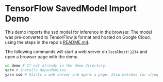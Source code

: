 # TensorFlow SavedModel Import Demo

This demo imports the ssd
model for inference in the browser. The model was pre-converted to TensorFlow.js
format and hosted on Google Cloud, using the steps in
the repo's [README.md](../../README.md).

The following commands will start a web server on `localhost:1234` and open
a browser page with the demo.

```bash
cd demo # If not already in the demo directory.
yarn # Installs dependencies.
yarn ssd # Starts a web server and opens a page. Also watches for changes.
```
